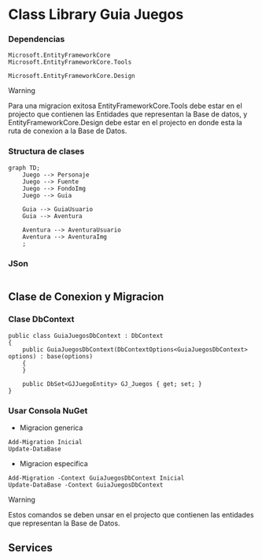﻿# Class Library Guia Juegos

### Dependencias
```
Microsoft.EntityFrameworkCore
Microsoft.EntityFrameworkCore.Tools
```
```
Microsoft.EntityFrameworkCore.Design
```
> [!WARNING]  
> Para una migracion exitosa EntityFrameworkCore.Tools debe estar en el projecto que contienen las Entidades que representan la Base de datos, y EntityFrameworkCore.Design debe estar en el projecto en donde esta la ruta de conexion a la Base de Datos.

### Structura de clases
```mermaid
graph TD;
    Juego --> Personaje
    Juego --> Fuente
    Juego --> FondoImg
    Juego --> Guia

    Guia --> GuiaUsuario
    Guia --> Aventura

    Aventura --> AventuraUsuario
    Aventura --> AventuraImg   
    ;
```

### JSon
```
```

## Clase de Conexion y Migracion
### Clase DbContext
```
public class GuiaJuegosDbContext : DbContext
{
    public GuiaJuegosDbContext(DbContextOptions<GuiaJuegosDbContext> options) : base(options)
    {
    }

    public DbSet<GJJuegoEntity> GJ_Juegos { get; set; }
}
```
### Usar Consola NuGet
* Migracion generica
```
Add-Migration Inicial
Update-DataBase
```
* Migracion especifica
```
Add-Migration -Context GuiaJuegosDbContext Inicial
Update-DataBase -Context GuiaJuegosDbContext
```
> [!WARNING]  
> Estos comandos se deben unsar en el projecto que contienen las entidades que representan la Base de Datos.

## Services
```
```

